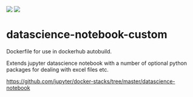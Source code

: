 [![](https://images.microbadger.com/badges/image/kallin/datascience-notebook-custom.svg)](http://microbadger.com/images/kallin/datascience-notebook-custom "Get your own image badge on microbadger.com")
[![](https://images.microbadger.com/badges/version/kallin/datascience-notebook-custom.svg)](http://microbadger.com/images/kallin/datascience-notebook-custom "Get your own version badge on microbadger.com")

# datascience-notebook-custom

Dockerfile for use in dockerhub autobuild.

Extends jupyter datascience notebook with a number of optional python packages for dealing with excel files etc.

https://github.com/jupyter/docker-stacks/tree/master/datascience-notebook
